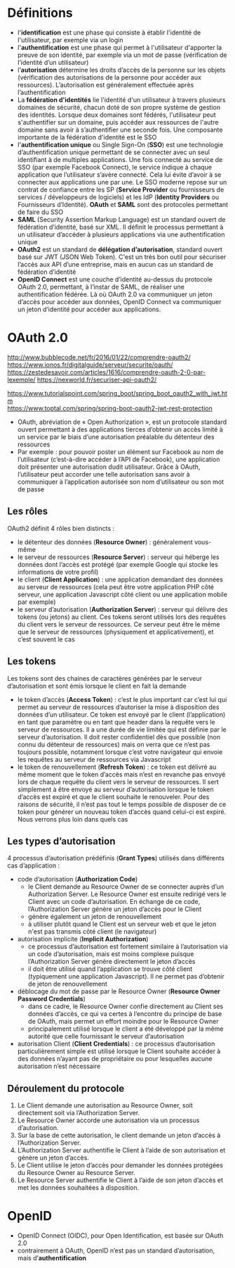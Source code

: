 # Définitions

- l'**identification** est une phase qui consiste à établir l'identité de l'utilisateur, par exemple via un login
- l'**authentification** est une phase qui permet à l'utilisateur d'apporter la preuve de son identité, par exemple via un mot de passe (vérification de l’identité d’un utilisateur)
- l’**autorisation** détermine les droits d’accès de la personne sur les objets (vérification des autorisations de la personne pour accéder aux ressources). L’autorisation est généralement effectuée après l’authentification
- La **fédération d'identités** lie l'identité d'un utilisateur à travers plusieurs domaines de sécurité, chacun doté de son propre système de gestion des identités. Lorsque deux domaines sont fédérés, l'utilisateur peut s'authentifier sur un domaine, puis accéder aux ressources de l'autre domaine sans avoir à s’authentifier une seconde fois. Une composante importante de la fédération d'identité est le SSO
- l'**authentification unique** ou Single Sign-On (**SSO**) est une technologie d’authentification unique permettant de se connecter avec un seul identifiant à de multiples applications. Une fois connecté au service de SSO (par exemple Facebook Connect), le service indique à chaque application que l’utilisateur s’avère connecté. Cela lui évite d’avoir à se connecter aux applications une par une. Le SSO moderne repose sur un contrat de confiance entre les SP (**Service Provider** ou fournisseurs de services / développeurs de logiciels) et les IdP (**Identity Providers** ou Fournisseurs d’Identité). **OAuth** et **SAML** sont des protocoles permettant de faire du SSO
- **SAML** (Security Assertion Markup Language) est un standard ouvert de fédération d’identité, basé sur XML. Il définit le processus permettant à un utilisateur d’accéder à plusieurs applications via une authentification unique
- **OAuth2** est un standard de **délégation d’autorisation**, standard ouvert basé sur JWT (JSON Web Token). C'est un très bon outil pour sécuriser l’accès aux API d’une entreprise, mais en aucun cas un standard de fédération d’identité
- **OpenID Connect** est une couche d’identité au-dessus du protocole OAuth 2.0, permettant, à l’instar de SAML, de réaliser une authentification fédérée. Là où OAuth 2.0 va communiquer un jeton d’accès pour accéder aux données, OpenID Connect va communiquer un jeton d’identité pour accéder aux applications.


# OAuth 2.0

http://www.bubblecode.net/fr/2016/01/22/comprendre-oauth2/  
https://www.ionos.fr/digitalguide/serveur/securite/oauth/  
https://zestedesavoir.com/articles/1616/comprendre-oauth-2-0-par-lexemple/
https://nexworld.fr/securiser-api-oauth2/  

https://www.tutorialspoint.com/spring_boot/spring_boot_oauth2_with_jwt.htm  
https://www.toptal.com/spring/spring-boot-oauth2-jwt-rest-protection

- OAuth, abréviation de « Open Authorization », est un protocole standard ouvert permettant à des applications tierces d’obtenir un accès limité à un service par le biais d’une autorisation préalable du détenteur des ressources
- Par exemple : pour pouvoir poster un élément sur Facebook au nom de l’utilisateur (c’est-à-dire accéder à l’API de Facebook), une application doit présenter une autorisation dudit utilisateur. 
Grâce à OAuth, l’utilisateur peut accorder une telle autorisation sans avoir à communiquer à l’application autorisée son nom d’utilisateur ou son mot de passe

## Les rôles

OAuth2 définit 4 rôles bien distincts :
- le détenteur des données (**Resource Owner**) : généralement vous-même
- le serveur de ressources (**Resource Server**) : serveur qui héberge les données dont l’accès est protégé (par exemple Google qui stocke les informations de votre profil)
- le client (**Client Application**) : une application demandant des données au serveur de ressources (cela peut être votre application PHP côté serveur, une application Javascript côté client ou une application mobile par exemple)
- le serveur d’autorisation (**Authorization Server**) : serveur qui délivre des tokens (ou jetons) au client. Ces tokens seront utilisés lors des requêtes du client vers le serveur de ressources. Ce serveur peut être le même que le serveur de ressources (physiquement et applicativement), et c’est souvent le cas

## Les tokens

Les tokens sont des chaines de caractères générées par le serveur d’autorisation et sont émis lorsque le client en fait la demande
- le token d’accès (**Access Token**) : c’est le plus important car c’est lui qui permet au serveur de ressources d’autoriser la mise à disposition des données d’un utilisateur. Ce token est envoyé par le client (l’application) en tant que paramètre ou en tant que header dans la requête vers le serveur de ressources. Il a une durée de vie limitée qui est définie par le serveur d’autorisation. Il doit rester confidentiel dès que possible (non connu du détenteur de ressources) mais on verra que ce n’est pas toujours possible, notamment lorsque c’est votre navigateur qui envoie les requêtes au serveur de ressources via Javascript
- le token de renouvellement (**Refresh Token**) : ce token est délivré au même moment que le token d’accès mais n’est en revanche pas envoyé lors de chaque requête du client vers le serveur de ressources. Il sert simplement à être envoyé au serveur d’autorisation lorsque le token d’accès est expiré et que le client souhaite le renouveler. Pour des raisons de sécurité, il n’est pas tout le temps possible de disposer de ce token pour générer un nouveau token d’accès quand celui-ci est expiré. Nous verrons plus loin dans quels cas

## Les types d’autorisation

4 processus d’autorisation prédéfinis (**Grant Types**) utilisés dans différents cas d’application :

- code d’autorisation (**Authorization Code**)
    - le Client demande au Resource Owner de se connecter auprès d’un Authorization Server. Le Resource Owner est ensuite redirigé vers le Client avec un code d’autorisation. En échange de ce code, l’Authorization Server génère un jeton d’accès pour le Client
    - génère également un jeton de renouvellement
    - à utiliser plutôt quand le Client est un serveur web et que le jeton n'est pas transmis côté client (le navigateur)
- autorisation implicite (**Implicit Authorization**)
    - ce processus d’autorisation est fortement similaire à l’autorisation via un code d’autorisation, mais est moins complexe puisque l’Authorization Server génère directement le jeton d’accès
    - il doit être utilisé quand l’application se trouve côté client (typiquement une application Javascript). Il ne permet pas d’obtenir de jeton de renouvellement
- déblocage du mot de passe par le Resource Owner (**Resource Owner Password Credentials**)
    - dans ce cadre, le Resource Owner confie directement au Client ses données d’accès, ce qui va certes à l’encontre du principe de base de OAuth, mais permet un effort moindre pour le Resource Owner
    - principalement utilisé lorsque le client a été développé par la même autorité que celle fournissant le serveur d’autorisation
- autorisation Client (**Client Credentials**) : ce processus d’autorisation particulièrement simple est utilisé lorsque le Client souhaite accéder à des données n’ayant pas de propriétaire ou pour lesquelles aucune autorisation n’est nécessaire

## Déroulement du protocole

1. Le Client demande une autorisation au Resource Owner, soit directement soit via l’Authorization Server.
2. Le Resource Owner accorde une autorisation via un processus d’autorisation.
3. Sur la base de cette autorisation, le client demande un jeton d’accès à l’Authorization Server.
4. L’Authorization Server authentifie le Client à l’aide de son autorisation et génère un jeton d’accès.
5. Le Client utilise le jeton d’accès pour demander les données protégées du Resource Owner au Resource Server.
6. Le Resource Server authentifie le Client à l’aide de son jeton d’accès et met les données souhaitées à disposition.


# OpenID

- OpenID Connect (OIDC), pour Open Identification, est basée sur OAuth 2.0
- contrairement à OAuth, OpenID n’est pas un standard d’autorisation, mais d’**authentification**
